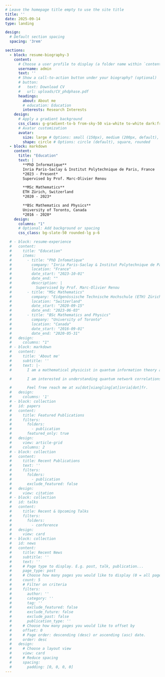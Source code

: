 ```yaml
---
# Leave the homepage title empty to use the site title
title: ''
date: 2025-09-14
type: landing

design:
  # Default section spacing
  spacing: '3rem'

sections:
  - block: resume-biography-3
    content:
      # Choose a user profile to display (a folder name within `content/authors/`)
      username: admin
      text: ''
      # Show a call-to-action button under your biography? (optional)
      # button:
      #   text: Download CV
      #   url: uploads/CV_phdphase.pdf
      headings:
        about: About me
        # education: Education
        interests: Research Interests
    design:
      # Apply a gradient background
      css_class: g-gradient-to-b from-sky-50 via-white to-white dark:from-slate-800 dark:via-sky-950 dark:to-slate-950  # hbx-bg-gradient
      # Avatar customization
      avatar:
        size: large # Options: small (150px), medium (200px, default), large (320px), xl (400px), xxl (500px)
        shape: circle # Options: circle (default), square, rounded
  - block: markdown
    content:
      title: "Education"
      text: |
        **PhD Informatique**  
        Inria Paris-Saclay & Institut Polytechnique de Paris, France  
        *2023 - Present*  
        Supervised by Prof. Marc-Olivier Renou

        **MSc Mathematics**  
        ETH Zürich, Switzerland  
        *2020 - 2023*

        **BSc Mathematics and Physics**  
        University of Toronto, Canada  
        *2016 - 2020*
    design:
      columns: "1"
      # Optional: Add background or spacing
      css_class: bg-slate-50 rounded-lg p-6

  # - block: resume-experience
  #   content:
  #     title: "Education"
  #     items:
  #       - title: "PhD Infomatique"
  #         company: "Inria Paris-Saclay & Institut Polytechnique de Paris"
  #         location: "France"
  #         date_start: "2023-10-01"
  #         date_end: ""
  #         description: |
  #           Supervised by Prof. Marc-Olivier Renou
  #       - title: "MSc Mathematics"
  #         company: "Eidgenössische Technische Hochschule (ETH) Zürich"
  #         location: "Switzerland"
  #         date_start: "2020-09-15"
  #         date_end: "2023-06-03"
  #       - title: "BSc Mathematics and Physics"
  #         company: "University of Toronto"
  #         location: "Canada"
  #         date_start: "2016-09-01"
  #         date_end: "2020-05-31"
  #   design:
  #     columns: "1"
  # - block: markdown
  #   content:
  #     title: 'About me'
  #     subtitle: ''
  #     text: |-
  #       I am a mathematical physicist in quantum information theory and quantum foundations. 

  #       I am interested in understanding quantum network correlations, many-body physics, and cryptography, by applying tools including the theory of operator algebras and noncommutative polynomial optimization. I joined the team PhiQus at Inria Paris-Saclay as a PhD student since October 2023. 

  #       Feel free reach me at xu[dot]xiangling[at]inria[dot]fr.
  #   design:
  #     columns: '1'
  # - block: collection
  #   id: papers
  #   content:
  #     title: Featured Publications
  #     filters:
  #       folders:
  #         - publication
  #       featured_only: true
  #   design:
  #     view: article-grid
  #     columns: 2
  # - block: collection
  #   content:
  #     title: Recent Publications
  #     text: ''
  #     filters:
  #       folders:
  #         - publication
  #       exclude_featured: false
  #   design:
  #     view: citation
  # - block: collection
  #   id: talks
  #   content:
  #     title: Recent & Upcoming Talks
  #     filters:
  #       folders:
  #         - conference
  #   design:
  #     view: card
  # - block: collection
  #   id: news
  #   content:
  #     title: Recent News
  #     subtitle: ''
  #     text: ''
  #     # Page type to display. E.g. post, talk, publication...
  #     page_type: post
  #     # Choose how many pages you would like to display (0 = all pages)
  #     count: 5
  #     # Filter on criteria
  #     filters:
  #       author: ''
  #       category: ''
  #       tag: ''
  #       exclude_featured: false
  #       exclude_future: false
  #       exclude_past: false
  #       publication_type: ''
  #     # Choose how many pages you would like to offset by
  #     offset: 0
  #     # Page order: descending (desc) or ascending (asc) date.
  #     order: desc
  #   design:
  #     # Choose a layout view
  #     view: card
  #     # Reduce spacing
  #     spacing:
  #       padding: [0, 0, 0, 0]
---
```

